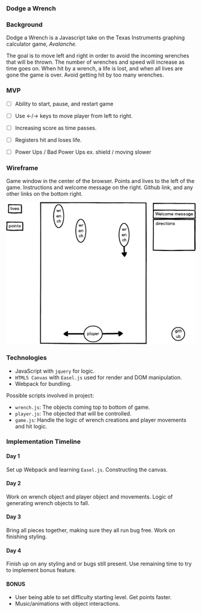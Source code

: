 ### Dodge a Wrench


### Background

Dodge a Wrench is a Javascript take on the Texas Instruments graphing calculator game, *Avalanche*.

The goal is to move left and right in order to avoid the incoming wrenches that will be thrown. The number of wrenches and speed will increase as time goes on.  When hit by a wrench, a life is lost, and when all lives are gone the game is over. Avoid getting hit by too many wrenches.

### MVP

- [ ] Ability to start, pause, and restart game
- [ ] Use &#8592;/&#8594; keys to move player from left to right.
- [ ] Increasing score as time passes.
- [ ] Registers hit and loses life.
- [ ] Power Ups / Bad Power Ups ex. shield / moving slower


### Wireframe

Game window in the center of the browser. Points and lives to the left of the game. Instructions and welcome message on the right. Github link, and any other links on the bottom right.

![wireframe](wireframe_ui.png)

### Technologies
- JavaScript with `jquery` for logic.
- `HTML5 Canvas` with `Easel.js` used for render and DOM manipulation.
- Webpack for bundling.

Possible scripts involved in project:
- `wrench.js`: The objects coming top to bottom of game.
- `player.js`: The objected that will be controlled.
- `game.js`: Handle the logic of wrench creations and player movements and hit logic.

### Implementation Timeline
#### Day 1

Set up Webpack and learning `Easel.js`. Constructing the canvas.

#### Day 2

Work on wrench object and player object and movements.  Logic of generating wrench objects to fall.

#### Day 3

Bring all pieces together, making sure they all run bug free. Work on finishing styling.

#### Day 4

Finish up on any styling and or bugs still present. Use remaining time to try to implement bonus feature.

#### BONUS
- User being able to set difficulty starting level. Get points faster.
- Music/animations with object interactions.

